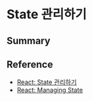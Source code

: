 # State 관리하기

## Summary


## Reference
- [React: State 관리하기](https://ko.react.dev/learn/managing-state)
- [React: Managing State](https://react.dev/learn)
